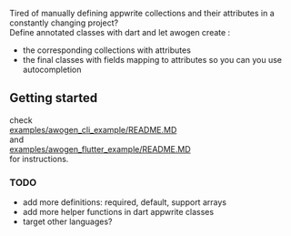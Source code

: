 Tired of manually defining appwrite collections and their attributes in a constantly changing project?  
Define annotated classes with dart and let awogen create :

- the corresponding collections with attributes
- the final classes with fields mapping to attributes so you can you use autocompletion

## Getting started

check  
[examples/awogen_cli_example/README.MD](examples/README.MD)  
and  
[examples/awogen_flutter_example/README.MD](examples/awogen_flutter_example/README.MD)  
for instructions.   


### TODO

- add more definitions: required, default, support arrays
- add more helper functions in dart appwrite classes
- target other languages?


